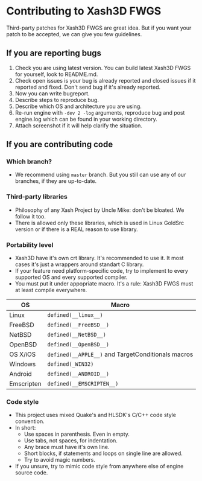 # Contributing to Xash3D FWGS

Third-party patches for Xash3D FWGS are great idea. 
But if you want your patch to be accepted, we can give you few guidelines.

## If you are reporting bugs

1. Check you are using latest version. You can build latest Xash3D FWGS for yourself, look to README.md.
2. Check open issues is your bug is already reported and closed issues if it reported and fixed. Don't send bug if it's already reported.
3. Now you can write bugreport.
4. Describe steps to reproduce bug.
5. Describe which OS and architecture you are using.
6. Re-run engine with `-dev 2 -log` arguments, reproduce bug and post engine.log which can be found in your working directory.
7. Attach screenshot if it will help clarify the situation.

## If you are contributing code

### Which branch?

* We recommend using `master` branch. But you still can use any of our branches, if they are up-to-date.

### Third-party libraries

* Philosophy of any Xash Project by Uncle Mike: don't be bloated. We follow it too.
* There is allowed only these libraries, which is used in Linux GoldSrc version or if there is a REAL reason to use library.

### Portability level

* Xash3D have it's own crt library. It's recommended to use it. It most cases it's just a wrappers around standart C library.
* If your feature need platform-specific code, try to implement to every supported OS and every supported compiler.
* You must put it under appopriate macro. It's a rule: Xash3D FWGS must at least compile everywhere.

| OS | Macro |
| -- | ----- |
| Linux | `defined(__linux__)` |
| FreeBSD | `defined(__FreeBSD__)` |
| NetBSD | `defined(__NetBSD__)` |
| OpenBSD | `defined(__OpenBSD__)` |
| OS X/iOS | `defined(__APPLE__)` and TargetConditionals macros |
| Windows | `defined(_WIN32)` |
| Android | `defined(__ANDROID__)` |
| Emscripten | `defined(__EMSCRIPTEN__)` |

### Code style

* This project uses mixed Quake's and HLSDK's C/C++ code style convention. 
* In short:
  * Use spaces in parenthesis. Even in empty.
  * Use tabs, not spaces, for indentation.
  * Any brace must have it's own line.
  * Short blocks, if statements and loops on single line are allowed.
  * Try to avoid magic numbers.
* If you unsure, try to mimic code style from anywhere else of engine source code.

